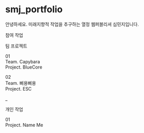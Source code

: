 # smj_portfolio
안녕하세요. 미래지향적 작업을 추구하는 열정 웹퍼블리셔 심민지입니다.

참여 작업

팀 프로젝트

01 <br>
Team. Capybara <br>
Project. BlueCore

02 <br>
Team. 삐용삐용 <br>
Project. ESC

_

개인 작업

01 <br>
Project. Name Me
